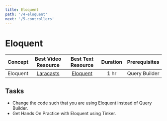 ```yaml
---
title: Eloquent
path: '/4-eloquent'
next: '/5-controllers'
---
```

# Eloquent

Concept | Best Video Resource | Best Text Resource | Duration | Prerequisites
:-- | :--: | :--: | :--: | :--:
Eloquent | [Laracasts](https://laracasts.com/series/laravel-from-scratch-2017/episodes/7) | [Eloquent](https://laravel.com/docs/5.4/eloquent) | 1 hr | Query Builder

## Tasks

- Change the code such that you are using Eloquent instead of Query Builder.
- Get Hands On Practice with Eloquent using Tinker.
